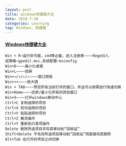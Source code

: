 ```yaml
---
layout: post
title: windows快捷键大全
date: 2018-7-10
categories: Learning
tag: Windows，快捷键
---
```

#### [Windows快捷键大全](https://blog.csdn.net/Bobzhou86/article/details/77932010)

    Win + R~运行命令窗，cmd等必备，进入注册表~~~~Regedit，
    组策略~gpedit.msc,系统配置~msconfig
    Win+D~~~~最小化桌面
    Win+L~~~~锁屏
    Win+→/↑/←/↓~~~~窗口排版
    Win+++~~~~放大镜
    Win + TAB~~~~预览所有当前打开的窗口，并且可以按需进行快速切换
    Win+Home~~~~还原/最小化所有的其他窗口
    Win+X~~~~打开windows移动中心
    Ctrl+C 复制选择的项目
    Ctrl+X 剪切选择的项目
    Ctrl+V 粘贴选择的项目
    Ctrl+Z 撤消操作
    Ctrl+Y 重新执行某项操作
    Delete 删除所选项目并将其移动到“回收站”
    Shift+Delete 不先将所选项目移动到“回收站”而直接将其删除
    Alt+Tab 在打开的项目之间切换
